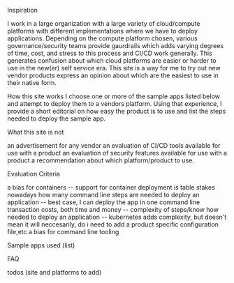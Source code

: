 Inspiration

I work in a large organization with a large variety of cloud/compute platforms with different implementations where we have to deploy applications. Depending on the compute platform chosen, various governance/security teams provide gaurdrails which adds varying degrees of time, cost, and stress to this process and CI/CD work generally. This generates confusion about which cloud platforms are easier or harder to use in the new(er) self service era. This site is a way for me to try out new vendor products express an opinion about which are the easiest to use in their native form. 

How this site works
I choose one or more of the sample apps listed below and attempt to deploy them to a vendors platform. Using that experience, I provide a short editorial on how easy the product is to use and list the steps needed to deploy the sample app. 

What this site is not

an advertisement for any vendor
an evaluation of CI/CD tools available for use with a product
an evaluation of security features available for use with a product
a recommendation about which platform/product to use. 

Evaluation Criteria

a bias for containers -- support for container deployment is table stakes nowadays
how many command line steps are needed to deploy an application -- best case, I can deploy the app in one command line
transaction costs, both time and money -- 
complexity of steps/know how needed to deploy an application -- kubernetes adds complexity, but doesn't mean it will neccesarily, do i need to add a product specific configuration file,etc
a bias for command line tooling 

Sample apps used (list)

FAQ

todos (site and platforms to add)